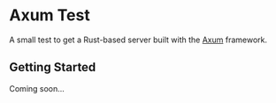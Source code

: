 # Axum Test

A small test to get a Rust-based server built with the [Axum](https://github.com/tokio-rs/axum) framework.

## Getting Started

Coming soon...